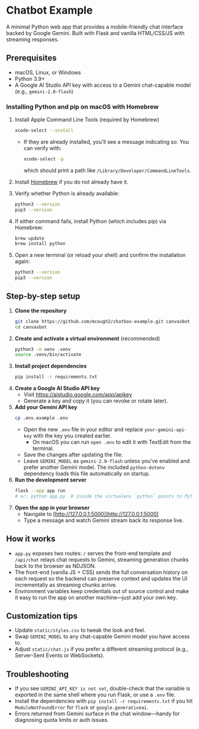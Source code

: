# Chatbot Example

A minimal Python web app that provides a mobile-friendly chat interface backed by Google Gemini. Built with Flask and vanilla HTML/CSS/JS with streaming responses.

## Prerequisites

- macOS, Linux, or Windows
- Python 3.9+
- A Google AI Studio API key with access to a Gemini chat-capable model (e.g., `gemini-2.0-flash`)

### Installing Python and pip on macOS with Homebrew

1. Install Apple Command Line Tools (required by Homebrew)
   ```bash
   xcode-select --install
   ```
   - If they are already installed, you'll see a message indicating so. You can verify with:
     ```bash
     xcode-select -p
     ```
     which should print a path like `/Library/Developer/CommandLineTools`.

2. Install [Homebrew](https://brew.sh/) if you do not already have it.
3. Verify whether Python is already available:
   ```bash
   python3 --version
   pip3 --version
   ```
4. If either command fails, install Python (which includes pip) via Homebrew:
   ```bash
   brew update
   brew install python
   ```
5. Open a new terminal (or reload your shell) and confirm the installation again:
   ```bash
   python3 --version
   pip3 --version
   ```

## Step-by-step setup

1. **Clone the repository**
   ```bash
   git clone https://github.com/mcough2/chatbox-example.git canvasbot
   cd canvasbot
   ```
2. **Create and activate a virtual environment** (recommended)
   ```bash
   python3 -m venv .venv
   source .venv/bin/activate
   ```
3. **Install project dependencies**
   ```bash
   pip install -r requirements.txt
   ```
4. **Create a Google AI Studio API key**
   - Visit <a href="https://aistudio.google.com/app/apikey" target="_blank" rel="noopener noreferrer">https://aistudio.google.com/app/apikey</a>
   - Generate a key and copy it (you can revoke or rotate later).
5. **Add your Gemini API key**
   ```bash
   cp .env.example .env
   ```
   - Open the new `.env` file in your editor and replace `your-gemini-api-key` with the key you created earlier.
     - On macOS you can run `open .env` to edit it with TextEdit from the terminal.
   - Save the changes after updating the file.
   - Leave `GEMINI_MODEL` as `gemini-2.0-flash` unless you've enabled and prefer another Gemini model.
   The included `python-dotenv` dependency loads this file automatically on startup.
6. **Run the development server**
   ```bash
   flask --app app run
   # or: python app.py  # inside the virtualenv `python` points to Python 3
   ```
7. **Open the app in your browser**
   - Navigate to [http://127.0.0.1:5000](http://127.0.0.1:5000)
   - Type a message and watch Gemini stream back its response live.

## How it works

- `app.py` exposes two routes: `/` serves the front-end template and `/api/chat` relays chat requests to Gemini, streaming generation chunks back to the browser as NDJSON.
- The front-end (vanilla JS + CSS) sends the full conversation history on each request so the backend can preserve context and updates the UI incrementally as streaming chunks arrive.
- Environment variables keep credentials out of source control and make it easy to run the app on another machine—just add your own key.

## Customization tips

- Update `static/styles.css` to tweak the look and feel.
- Swap `GEMINI_MODEL` to any chat-capable Gemini model you have access to.
- Adjust `static/chat.js` if you prefer a different streaming protocol (e.g., Server-Sent Events or WebSockets).

## Troubleshooting

- If you see `GEMINI_API_KEY is not set`, double-check that the variable is exported in the same shell where you run Flask, or use a `.env` file.
- Install the dependencies with `pip install -r requirements.txt` if you hit `ModuleNotFoundError` for `flask` or `google.generativeai`.
- Errors returned from Gemini surface in the chat window—handy for diagnosing quota limits or auth issues.
